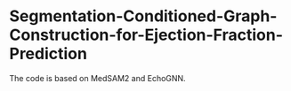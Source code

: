 # Segmentation-Conditioned-Graph-Construction-for-Ejection-Fraction-Prediction

The code is based on MedSAM2 and EchoGNN.
